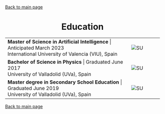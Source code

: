 [Back to main page](./../README.md)

<h1 align="center">Education</h1>
<table>
  <tr>
    <td width="80%">
      <b>Master of Science in Artificial Intelligence</b> | Anticipated March 2023<br />
      International University of Valencia (VIU), Spain<br />
    </td>
    <td><image alt="SU" src="../assets/images/VIU_logo.png" /></td>
  </tr>
  <tr>
    <td>
      <b>Bachelor of Science in Physics</b> | Graduated June 2017<br />
      University of Valladolid (UVa), Spain<br />
    </td>
    <td><image alt="SU" src="../assets/images/UVA_logo.png" /></td>
  </tr>
  <tr>
    <td>
      <b>Master degree in Secondary School Education</b> | Graduated June 2019<br />
      University of Valladolid (UVa), Spain<br />
    </td>
    <td><image alt="SU" src="../assets/images/UVA_logo.png" /></td>
  </tr>
</table>

[Back to main page](./../README.md)

